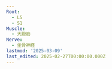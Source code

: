 ```yaml
---
Root:
  - L5
  - S1
Muscle:
  - 大殿筋
Nerve:
  - 坐骨神経
lastmod: '2025-03-09'
last_edited: 2025-02-27T00:00:00.000Z
---
```



